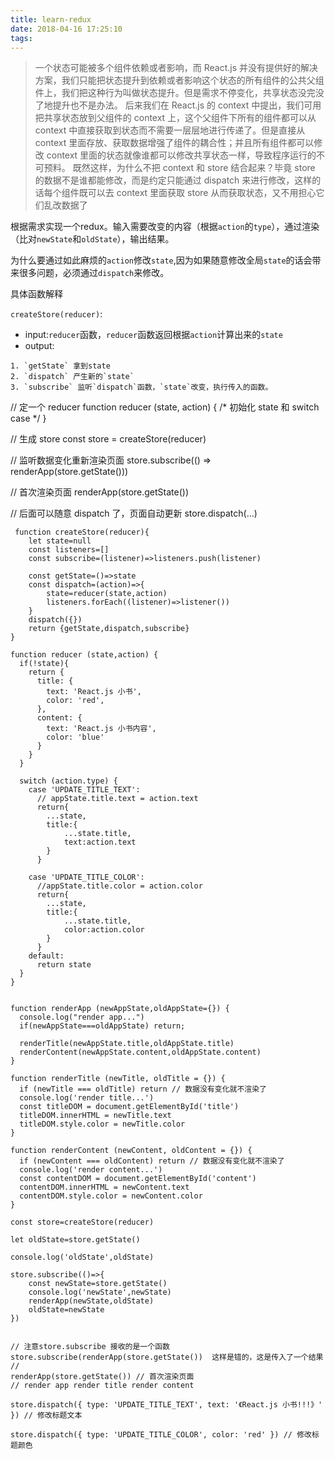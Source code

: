 ```yaml
---
title: learn-redux
date: 2018-04-16 17:25:10
tags:
---
```

 >一个状态可能被多个组件依赖或者影响，而 React.js 并没有提供好的解决方案，我们只能把状态提升到依赖或者影响这个状态的所有组件的公共父组件上，我们把这种行为叫做状态提升。但是需求不停变化，共享状态没完没了地提升也不是办法。
 后来我们在 React.js 的 context 中提出，我们可用把共享状态放到父组件的 context 上，这个父组件下所有的组件都可以从 context 中直接获取到状态而不需要一层层地进行传递了。但是直接从 context 里面存放、获取数据增强了组件的耦合性；并且所有组件都可以修改 context 里面的状态就像谁都可以修改共享状态一样，导致程序运行的不可预料。
 既然这样，为什么不把 context 和 store 结合起来？毕竟 store 的数据不是谁都能修改，而是约定只能通过 dispatch 来进行修改，这样的话每个组件既可以去 context 里面获取 store 从而获取状态，又不用担心它们乱改数据了

 根据需求实现一个redux。输入需要改变的内容（根据`action`的`type`），通过渲染（比对`newState`和`oldState`），输出结果。

 为什么要通过如此麻烦的`action`修改`state`,因为如果随意修改全局`state`的话会带来很多问题，必须通过`dispatch`来修改。

 具体函数解释

 `createStore(reducer)`: 

   + input:`reducer`函数，`reducer`函数返回根据`action`计算出来的`state`
   + output: 

    1. `getState` 拿到state
    2. `dispatch` 产生新的`state`
    3. `subscribe` 监听`dispatch`函数，`state`改变，执行传入的函数。


// 定一个 reducer
function reducer (state, action) {
  /* 初始化 state 和 switch case */
}

// 生成 store
const store = createStore(reducer)

// 监听数据变化重新渲染页面
store.subscribe(() => renderApp(store.getState()))

// 首次渲染页面
renderApp(store.getState()) 

// 后面可以随意 dispatch 了，页面自动更新
store.dispatch(...)

```
 function createStore(reducer){
    let state=null
    const listeners=[]
    const subscribe=(listener)=>listeners.push(listener)

    const getState=()=>state
    const dispatch=(action)=>{
        state=reducer(state,action)
        listeners.forEach((listener)=>listener())
    }
    dispatch({})
    return {getState,dispatch,subscribe}
}

function reducer (state,action) {
  if(!state){
    return {
      title: {
        text: 'React.js 小书',
        color: 'red',
      },
      content: {
        text: 'React.js 小书内容',
        color: 'blue'
      }
    }
  }

  switch (action.type) {
    case 'UPDATE_TITLE_TEXT':
      // appState.title.text = action.text
      return{
        ...state,
        title:{
            ...state.title,
            text:action.text
        }
      }

    case 'UPDATE_TITLE_COLOR':
      //appState.title.color = action.color
      return{
        ...state,
        title:{
            ...state.title,
            color:action.color
        }
      }
    default:
      return state
  }
}


function renderApp (newAppState,oldAppState={}) {
  console.log("render app...")
  if(newAppState===oldAppState) return;

  renderTitle(newAppState.title,oldAppState.title)
  renderContent(newAppState.content,oldAppState.content)
}

function renderTitle (newTitle, oldTitle = {}) {
  if (newTitle === oldTitle) return // 数据没有变化就不渲染了
  console.log('render title...')
  const titleDOM = document.getElementById('title')
  titleDOM.innerHTML = newTitle.text
  titleDOM.style.color = newTitle.color
}

function renderContent (newContent, oldContent = {}) {
  if (newContent === oldContent) return // 数据没有变化就不渲染了
  console.log('render content...')
  const contentDOM = document.getElementById('content')
  contentDOM.innerHTML = newContent.text
  contentDOM.style.color = newContent.color
}

const store=createStore(reducer)

let oldState=store.getState()

console.log('oldState',oldState)

store.subscribe(()=>{
    const newState=store.getState()
    console.log('newState',newState)
    renderApp(newState,oldState)
    oldState=newState
})


// 注意store.subscribe 接收的是一个函数 store.subscribe(renderApp(store.getState())  这样是错的，这是传入了一个结果
// 
renderApp(store.getState()) // 首次渲染页面
// render app render title render content

store.dispatch({ type: 'UPDATE_TITLE_TEXT', text: '《React.js 小书!!!》' }) // 修改标题文本

store.dispatch({ type: 'UPDATE_TITLE_COLOR', color: 'red' }) // 修改标题颜色
```
